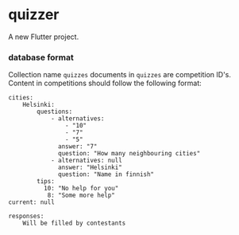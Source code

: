 # quizzer

A new Flutter project.

### database format
Collection name `quizzes` documents in `quizzes` are competition ID's.
Content in competitions should follow the following format:
```
cities:
    Helsinki:
        questions:
            - alternatives:
                - "10"
                - "7"
                - "5"
              answer: "7"
              question: "How many neighbouring cities"
            - alternatives: null
              answer: "Helsinki"
              question: "Name in finnish"
        tips:
          10: "No help for you"
           8: "Some more help"
current: null

responses:
    Will be filled by contestants

```